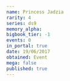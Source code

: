```yaml
---
name: Princess Jadzia
rarity: 4
series: ds9
memory_alpha:
bigbook_tier: -1
events: 0
in_portal: true
date: 19/06/2017
obtained: Event
mega: false
published: true
---
```



